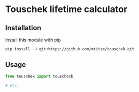 # Touschek lifetime calculator

## Installation

Install this module with pip

```sh
pip install -U git+https://github.com/mtitze/touschek.git
```

## Usage

```python
from touschek import touscheck

# etc.
```